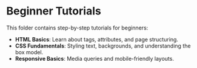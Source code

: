 # Beginner Tutorials

This folder contains step-by-step tutorials for beginners:
- **HTML Basics**: Learn about tags, attributes, and page structuring.
- **CSS Fundamentals**: Styling text, backgrounds, and understanding the box model.
- **Responsive Basics**: Media queries and mobile-friendly layouts.
